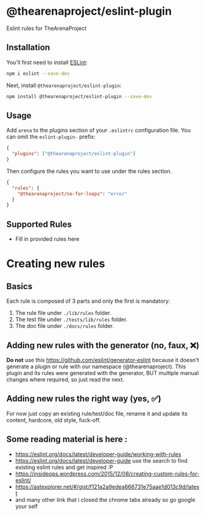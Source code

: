 # @thearenaproject/eslint-plugin

Eslint rules for TheArenaProject

## Installation

You'll first need to install [ESLint](https://eslint.org/):

```sh
npm i eslint --save-dev
```

Next, install `@thearenaproject/eslint-plugin`:

```sh
npm install @thearenaproject/eslint-plugin --save-dev
```

## Usage

Add `arena` to the plugins section of your `.eslintrc` configuration file. You can omit the `eslint-plugin-` prefix:

```json
{
  "plugins": ["@thearenaproject/eslint-plugin"]
}
```

Then configure the rules you want to use under the rules section.

```json
{
  "rules": {
    "@thearenaproject/no-for-loops": "error"
  }
}
```

## Supported Rules

- Fill in provided rules here

# Creating new rules

## Basics

Each rule is composed of 3 parts and only the first is mandatory:

1. The rule file under `./lib/rules` folder.
2. The test file under `./tests/lib/rules` folder.
3. The doc file under `./docs/rules` folder.

## Adding new rules with the generator (no, faux, ❌)

**Do not** use this https://github.com/eslint/generator-eslint because it doesn't generate a plugin or rule with our namespace (@thearenaproject). This plugin and its rules were generated with the generator, BUT multiple manual changes where required, so just read the next.

## Adding new rules the right way (yes, ✅)

For now just copy an existing rule/test/doc file, rename it and update its content, hardcore, old style, fuck-off.

## Some reading material is here :

- https://eslint.org/docs/latest/developer-guide/working-with-rules
- https://eslint.org/docs/latest/developer-guide use the search to find existing eslint rules and get inspired :P
- https://insideops.wordpress.com/2015/12/08/creating-custom-rules-for-eslint/
- https://astexplorer.net/#/gist/f121a2a9edea666731e75aae1d013c9d/latest
- and many other link that i closed the chrome tabs already so go google your self
